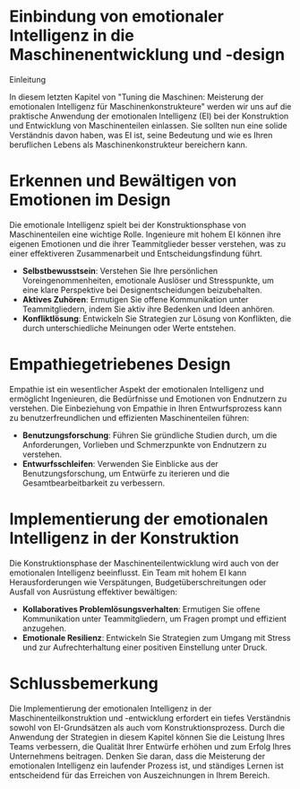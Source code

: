 # Einbindung von emotionaler Intelligenz in die Maschinenentwicklung und -design

Einleitung

In diesem letzten Kapitel von "Tuning die Maschinen: Meisterung der emotionalen Intelligenz für Maschinenkonstrukteure" werden wir uns auf die praktische Anwendung der emotionalen Intelligenz (EI) bei der Konstruktion und Entwicklung von Maschinenteilen einlassen. Sie sollten nun eine solide Verständnis davon haben, was EI ist, seine Bedeutung und wie es Ihren beruflichen Lebens als Maschinenkonstrukteur bereichern kann.

# Erkennen und Bewältigen von Emotionen im Design

Die emotionale Intelligenz spielt bei der Konstruktionsphase von Maschinenteilen eine wichtige Rolle. Ingenieure mit hohem EI können ihre eigenen Emotionen und die ihrer Teammitglieder besser verstehen, was zu einer effektiveren Zusammenarbeit und Entscheidungsfindung führt.

* **Selbstbewusstsein**: Verstehen Sie Ihre persönlichen Voreingenommenheiten, emotionale Auslöser und Stresspunkte, um eine klare Perspektive bei Designentscheidungen beizubehalten.
* **Aktives Zuhören**: Ermutigen Sie offene Kommunikation unter Teammitgliedern, indem Sie aktiv ihre Bedenken und Ideen anhören.
* **Konfliktlösung**: Entwickeln Sie Strategien zur Lösung von Konflikten, die durch unterschiedliche Meinungen oder Werte entstehen.

# Empathiegetriebenes Design

Empathie ist ein wesentlicher Aspekt der emotionalen Intelligenz und ermöglicht Ingenieuren, die Bedürfnisse und Emotionen von Endnutzern zu verstehen. Die Einbeziehung von Empathie in Ihren Entwurfsprozess kann zu benutzerfreundlichen und effizienten Maschinenteilen führen:

* **Benutzungsforschung**: Führen Sie gründliche Studien durch, um die Anforderungen, Vorlieben und Schmerzpunkte von Endnutzern zu verstehen.
* **Entwurfsschleifen**: Verwenden Sie Einblicke aus der Benutzungsforschung, um Entwürfe zu iterieren und die Gesamtbearbeitbarkeit zu verbessern.

# Implementierung der emotionalen Intelligenz in der Konstruktion

Die Konstruktionsphase der Maschinenteilentwicklung wird auch von der emotionalen Intelligenz beeinflusst. Ein Team mit hohem EI kann Herausforderungen wie Verspätungen, Budgetüberschreitungen oder Ausfall von Ausrüstung effektiver bewältigen:

* **Kollaboratives Problemlösungsverhalten**: Ermutigen Sie offene Kommunikation unter Teammitgliedern, um Fragen prompt und effizient anzugehen.
* **Emotionale Resilienz**: Entwickeln Sie Strategien zum Umgang mit Stress und zur Aufrechterhaltung einer positiven Einstellung unter Druck.

# Schlussbemerkung

Die Implementierung der emotionalen Intelligenz in der Maschinenteilkonstruktion und -entwicklung erfordert ein tiefes Verständnis sowohl von EI-Grundsätzen als auch vom Konstruktionsprozess. Durch die Anwendung der Strategien in diesem Kapitel können Sie die Leistung Ihres Teams verbessern, die Qualität Ihrer Entwürfe erhöhen und zum Erfolg Ihres Unternehmens beitragen. Denken Sie daran, dass die Meisterung der emotionalen Intelligenz ein laufender Prozess ist, und ständiges Lernen ist entscheidend für das Erreichen von Auszeichnungen in Ihrem Bereich.
